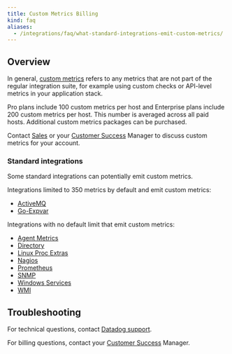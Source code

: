```yaml
---
title: Custom Metrics Billing
kind: faq
aliases:
  - /integrations/faq/what-standard-integrations-emit-custom-metrics/
---
```


## Overview

In general, [custom metrics][1] refers to any metrics that are not part of the regular integration suite, for example using custom checks or API-level metrics in your application stack.

Pro plans include 100 custom metrics per host and Enterprise plans include 200 custom metrics per host. This number is averaged across all paid hosts. Additional custom metrics packages can be purchased.

Contact [Sales][2] or your [Customer Success][3] Manager to discuss custom metrics for your account.

### Standard integrations
Some standard integrations can potentially emit custom metrics.

Integrations limited to 350 metrics by default and emit custom metrics:

* [ActiveMQ][4]
* [Go-Expvar][5]

Integrations with no default limit that emit custom metrics: 

* [Agent Metrics][6]
* [Directory][7]
* [Linux Proc Extras][8]
* [Nagios][9]
* [Prometheus][10]
* [SNMP][11]
* [Windows Services][12]
* [WMI][13]

## Troubleshooting
For technical questions, contact [Datadog support][14].

For billing questions, contact your [Customer Success][3] Manager.

[1]: /developers/metrics/custom_metrics
[2]: mailto:sales@datadoghq.com
[3]: mailto:success@datadoghq.com
[4]: /integrations/activemq
[5]: /integrations/go_expvar
[6]: /integrations/agent_metrics
[7]: /integrations/directory
[8]: /integrations/linux_proc_extras
[9]: /integrations/nagios
[10]: /integrations/prometheus
[11]: /integrations/snmp
[12]: /integrations/windows_service
[13]: /integrations/wmi_check
[14]: /help
